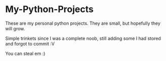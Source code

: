 # My-Python-Projects
These are my personal python projects. They are small, but hopefully they will grow.

Simple trinkets since I was a complete noob, still adding some I had stored and forgot to commit :V

You can steal em :)
